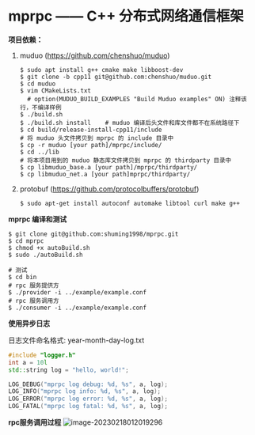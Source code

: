 # mprpc —— C++ 分布式网络通信框架

**项目依赖：**

1. muduo (https://github.com/chenshuo/muduo)

   ```shell
   $ sudo apt install g++ cmake make libboost-dev
   $ git clone -b cpp11 git@github.com:chenshuo/muduo.git
   $ cd muduo
   $ vim CMakeLists.txt
     # option(MUDUO_BUILD_EXAMPLES "Build Muduo examples" ON) 注释该行，不编译样例
   $ ./build.sh
   $ ./build.sh install    # muduo 编译后头文件和库文件都不在系统路径下
   $ cd build/release-install-cpp11/include
   # 将 muduo 头文件拷贝到 mprpc 的 include 目录中
   $ cp -r muduo [your path]/mprpc/include/
   $ cd ../lib
   # 将本项目用到的 muduo 静态库文件拷贝到 mprpc 的 thirdparty 目录中
   $ cp libmuduo_base.a [your path]/mprpc/thirdparty/
   $ cp libmuduo_net.a [your path]mprpc/thirdparty/
   ```


2. protobuf (https://github.com/protocolbuffers/protobuf)

   ```shell
   $ sudo apt-get install autoconf automake libtool curl make g++
   ```

**mprpc 编译和测试**

```shell
$ git clone git@github.com:shuming1998/mprpc.git
$ cd mprpc
$ chmod +x autoBuild.sh
$ sudo ./autoBuild.sh
      
# 测试
$ cd bin
# rpc 服务提供方
$ ./provider -i ../example/example.conf
# rpc 服务调用方
$ ./consumer -i ../example/example.conf 
```



**使用异步日志**

日志文件命名格式: year-month-day-log.txt

```c++
#include "logger.h"
int a = 10l
std::string log = "hello, world!";

LOG_DEBUG("mprpc log debug: %d, %s", a, log);
LOG_INFO("mprpc log info: %d, %s", a, log);
LOG_ERROR("mprpc log error: %d, %s", a, log);
LOG_FATAL("mprpc log fatal: %d, %s", a, log);
```



**rpc服务调用过程**
![image-20230218012019296](image/mprpc.png)
